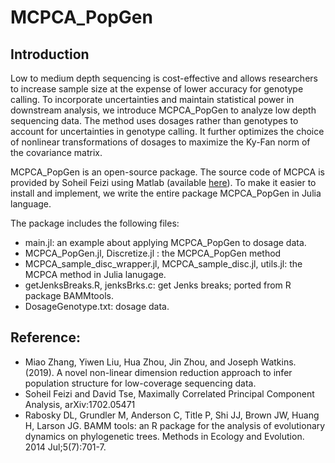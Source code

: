 # MCPCA_PopGen

## Introduction
Low to medium depth sequencing is cost-effective and allows researchers to increase sample size at the expense of lower accuracy for genotype calling. To incorporate uncertainties and maintain statistical power in downstream analysis, we introduce MCPCA_PopGen to analyze low depth sequencing data. The method uses dosages rather than genotypes to account for uncertainties in genotype calling. It further optimizes the choice of nonlinear transformations of dosages to maximize the Ky-Fan norm of the covariance matrix.

MCPCA_PopGen is an open-source package. The source code of MCPCA is provided by Soheil Feizi using Matlab (available [here](https://github.com/SoheilFeizi/MCPCA)). To make it easier to install and implement, we write the entire package MCPCA_PopGen in Julia language. 

The package includes the following files:
- main.jl: an example about applying MCPCA_PopGen to dosage data.
- MCPCA_PopGen.jl, Discretize.jl : the MCPCA_PopGen method
- MCPCA_sample_disc_wrapper.jl, MCPCA_sample_disc.jl, utils.jl: the MCPCA method in Julia lanugage.
- getJenksBreaks.R, jenksBrks.c: get Jenks breaks; ported from R package BAMMtools.
- DosageGenotype.txt: dosage data.

## Reference:
- Miao Zhang, Yiwen Liu, Hua Zhou, Jin Zhou, and Joseph Watkins. (2019). A novel non-linear dimension reduction approach to infer population structure for low-coverage sequencing data.
- Soheil Feizi and David Tse, Maximally Correlated Principal Component Analysis, arXiv:1702.05471
- Rabosky DL, Grundler M, Anderson C, Title P, Shi JJ, Brown JW, Huang H, Larson JG. BAMM tools: an R package for the analysis of evolutionary dynamics on phylogenetic trees. Methods in Ecology and Evolution. 2014 Jul;5(7):701-7.
